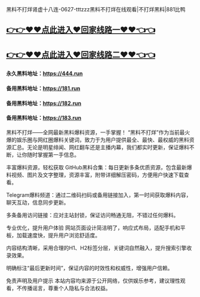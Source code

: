 黑料不打烊肾虚十八连-0627-tttzzz黑料不打烊在线观看|不打烊黑料|881比鸭

## [👉👉♥♥点此进入♥回家线路一♥♥👈👈](https://unpkg.com/182run/index.html)
## [👉👉♥♥点此进入♥回家线路二♥♥👈👈](https://unpkg.com/182-1run/index.html)

#### 永久黑料地址：https://444.run
#### 备用黑料地址：https://181.run
#### 备用黑料地址：https://182.run
#### 备用黑料地址：https://183.run

黑料不打烊——全网最新黑料爆料资源，一手掌握！
“黑料不打烊”作为当前最火爆的娱乐圈与网红圈爆料关键词，致力于为用户提供最全、最快、最权威的黑料资源汇总。无论是明星绯闻、网红翻车还是主播内幕，我们都实时更新，保证爆料不断，让你随时掌握第一手信息。

丰富爆料资源，轻松获取
GitHub黑料合集：每日更新多条优质资源，包含最新爆料视频、图片及文字整理，资源丰富，附带详细解压密码，方便用户快速下载查看。

Telegram爆料频道：通过二维码扫码或备用链接加入，第一时间获取爆料内容，聊天互动，信息同步更新。

多条备用访问链接：应对主站封锁，保证访问畅通无阻，不错过任何爆料。

专业优化，提升用户体验
网站页面设计简洁明了，响应式布局，适配手机和平板，加载速度快，提升用户浏览舒适度。

内容结构清晰，采用合理的H1、H2标签分层，关键词自然融入，提升搜索引擎收录效果。

明确标注“最后更新时间”，保证内容的时效性和权威性，增强用户信赖。

免责声明及用户提示
本站内容均来源于公开网络，仅供娱乐参考，建议理性观看，不传播谣言，尊重个人隐私与合法权益。

